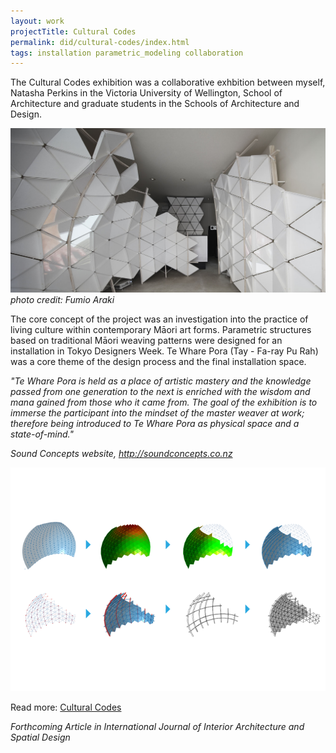 ```yaml
---
layout: work
projectTitle: Cultural Codes
permalink: did/cultural-codes/index.html
tags: installation parametric_modeling collaboration
---
```

The Cultural Codes exhibition was a collaborative exhbition between myself, Natasha Perkins in the Victoria University of Wellington, School of Architecture and graduate students in the Schools of Architecture and Design.  

![parametric modeling][img00]
_photo credit: Fumio Araki_ 
 
The core concept of the project was an investigation into the practice of living culture within contemporary M&#257;ori art forms. Parametric structures based on traditional M&#257;ori weaving patterns were designed for an installation in Tokyo Designers Week. Te Whare Pora (Tay - Fa-ray Pu Rah) was a core theme of the design process and the final installation space.

_"Te Whare Pora is held as a place of artistic mastery and the knowledge passed from one generation to the next is enriched with the wisdom and mana gained from those who it came from. The goal of the exhibition is to immerse the participant into the mindset of the master weaver at work; therefore being introduced to Te Whare Pora as physical space and a state-of-mind."_  

_Sound Concepts website, http://soundconcepts.co.nz_


![parametric modeling][img01]

Read more: [Cultural Codes](http://www.soundconcepts.co.nz/)  

_Forthcoming Article in International Journal of Interior Architecture and Spatial Design_



[img00]: /img/cultural-codes-01.jpg
[img01]: /img/cultural-codes-04.png
